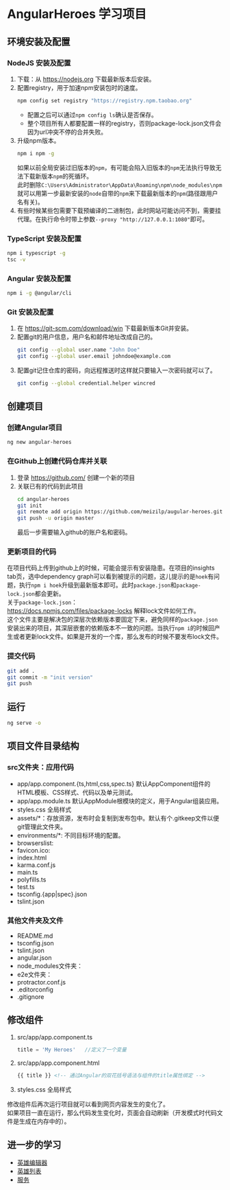 # AngularHeroes 学习项目

## 环境安装及配置

### NodeJS 安装及配置

1. 下载：从 <https://nodejs.org> 下载最新版本后安装。
2. 配置registry，用于加速npm安装包时的速度。
    ```sh
    npm config set registry "https://registry.npm.taobao.org"
    ```
    * 配置之后可以通过`npm config ls`确认是否保存。
    * 整个项目所有人都要配置一样的registry，否则package-lock.json文件会因为url冲突不停的合并失败。
3. 升级npm版本。
    ```sh
    npm i npm -g
    ```
    如果以前全局安装过旧版本的`npm`，有可能会陷入旧版本的`npm`无法执行导致无法下载新版本`npm`的死循环。  
    此时删除`C:\Users\Administrator\AppData\Roaming\npm\node_modules\npm`就可以用第一步最新安装的`node`自带的`npm`来下载最新版本的`npm`(路径跟用户名有关)。
4. 有些时候某些包需要下载预编译的二进制包，此时网站可能访问不到，需要挂代理。在执行命令时带上参数`--proxy "http://127.0.0.1:1080"`即可。

### TypeScript 安装及配置

```sh
npm i typescript -g
tsc -v
```

### Angular 安装及配置

```sh
npm i -g @angular/cli
```

### Git 安装及配置

1. 在 <https://git-scm.com/download/win> 下载最新版本Git并安装。
2. 配置git的用户信息，用户名和邮件地址改成自己的。
    ```sh
    git config --global user.name "John Doe"
    git config --global user.email johndoe@example.com
    ```
3. 配置git记住仓库的密码，向远程推送时这样就只要输入一次密码就可以了。
    ```sh
    git config --global credential.helper wincred
    ```

## 创建项目

### 创建Angular项目

```sh
ng new angular-heroes
```

### 在Github上创建代码仓库并关联

1. 登录 <https://github.com/> 创建一个新的项目
2. 关联已有的代码到此项目
    ```sh
    cd angular-heroes
    git init
    git remote add origin https://github.com/meizilp/augular-heroes.git
    git push -u origin master
    ```
    最后一步需要输入github的账户名和密码。

### 更新项目的代码

在项目代码上传到github上的时候，可能会提示有安装隐患。在项目的insights tab页，选中dependency graph可以看到被提示的问题，这儿提示的是`hoek`有问题，执行`npm i hoek`升级到最新版本即可。此时`package.json`和`package-lock.json`都会更新。  
关于`package-lock.json`：  
<https://docs.npmjs.com/files/package-locks> 解释lock文件如何工作。  
这个文件主要是解决包的深层次依赖版本要固定下来，避免同样的`package.json`安装出来的项目，其深层嵌套的依赖版本不一致的问题。当执行`npm i`的时候回产生或者更新lock文件。如果是开发的一个库，那么发布的时候不要发布lock文件。

### 提交代码

```sh
git add .
git commit -m "init version"
git push
```

## 运行

```sh
ng serve -o
```

## 项目文件目录结构

### src文件夹：应用代码

* app/app.component.{ts,html,css,spec.ts} 默认AppComponent组件的HTML模板、CSS样式、代码以及单元测试。
* app/app.module.ts 默认AppModule根模块的定义，用于Angular组装应用。
* styles.css 全局样式
* assets/*：存放资源，发布时会复制到发布包中。默认有个.gitkeep文件以便git管理此文件夹。
* environments/*: 不同目标环境的配置。
* browserslist:
* favicon.ico:
* index.html
* karma.conf.js
* main.ts
* polyfills.ts
* test.ts
* tsconfig.{app|spec}.json
* tslint.json

### 其他文件夹及文件

* README.md
* tsconfig.json
* tslint.json
* angular.json
* node_modules文件夹：
* e2e文件夹：
* protractor.conf.js
* .editorconfig
* .gitignore

## 修改组件

1. src/app/app.component.ts
    ```ts
    title = 'My Heroes'   //定义了一个变量
    ```
2. src/app/app.component.html
    ```html
    {{ title }} <!-- 通过Angular的双花括号语法与组件的title属性绑定 -->
    ```
3. styles.css 全局样式

修改组件后再次运行项目就可以看到网页内容发生的变化了。  
如果项目一直在运行，那么代码发生变化时，页面会自动刷新（开发模式时代码文件是生成在内存中的）。

## 进一步的学习

* [英雄编辑器](docs/01hero_editor.md)
* [英雄列表](docs/02hero_list.md)
* [服务](docs/03service.md)
